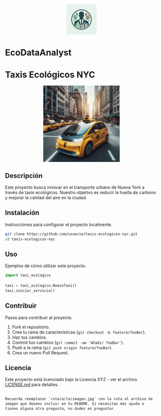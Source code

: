 <p align="center">
  <img src="Images/logo.jpg" alt="Logo" width="100" height="100">
</p>

# EcoDataAnalyst


# Taxis Ecológicos NYC

<center>
    <img src="Images/taxi.jpeg" alt="Descripción de la imagen" width="50%">
</center>

## Descripción
Este proyecto busca innovar en el transporte urbano de Nueva York a través de taxis ecológicos. Nuestro objetivo es reducir la huella de carbono y mejorar la calidad del aire en la ciudad.

## Instalación
Instrucciones para configurar el proyecto localmente.

```bash
git clone https://github.com/usuario/taxis-ecologicos-nyc.git
cd taxis-ecologicos-nyc
```

## Uso
Ejemplos de cómo utilizar este proyecto.

```python
import taxi_ecologico

taxi = taxi_ecologico.NuevoTaxi()
taxi.iniciar_servicio()
```

## Contribuir
Pasos para contribuir al proyecto.

1. Fork el repositorio.
2. Crea tu rama de características (`git checkout -b feature/fooBar`).
3. Haz tus cambios.
4. Commit tus cambios (`git commit -am 'Añadir fooBar'`).
5. Push a la rama (`git push origin feature/fooBar`).
6. Crea un nuevo Pull Request.

## Licencia
Este proyecto está licenciado bajo la Licencia XYZ - ver el archivo [LICENSE.md](LICENSE.md) para detalles.
```

Recuerda reemplazar `ruta/a/la/imagen.jpg` con la ruta al archivo de imagen que desees incluir en tu README. Si necesitas más ayuda o tienes alguna otra pregunta, no dudes en preguntar.